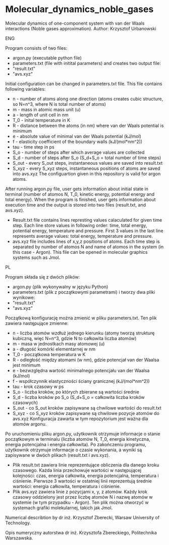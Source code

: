 # Molecular_dynamics_noble_gases
Molecular dynamics of one-component system with van der Waals interactions (Noble gases approximation).
Author: Krzysztof Urbanowski

ENG

Program consists of two files:
- argon.py (executable python file)
- parameters.txt (file with initital parameters)
and creates two output file:
- "result.txt"
- "avs.xyz"

Initial configuration can be changed in parameters.txt file. This file contains following variables:
* n - number of atoms along one direction (atoms creates cubic structure, so N=n^3, where N is total number of atoms)
* m - mass in atomic mass unit (u)
* a - length of unit cell in nm
* T_0 - inital temperature in K
* R - distance between the atoms (in nm) where van der Waals potential is minimum
* e - absolute value of minimal van der Waals potential (kJ/mol)
* f - elasticity coefficient of the boundary walls (kJ/(mol*nm^2))
* tau - time step in ps
* S_o - number of steps after which average values ​​are collected
* S_d - number of steps after S_o (S_d+S_o = total number of time steps)
* S_out - every S_out steps, instantaneous values are saved into result.txt
* S_xyz - every S_xyz steps, instantaneous positions of atoms are saved into avs.xyz
The configuartion given in this repository is valid for argon atoms.

After running argon.py file, user gets information about initial state in terminal (number of atomos N, T_0, kinetic energy, potential energy and total energy).
When the program is finished, user gets information about execution time and the output is stored into two files (result.txt, and avs.xyz).
* Result.txt file contains lines represting values calaculated for given time step. Each line store values in following order:
time, total energy, potential energy, temperature and pressure. First 3 values in the last line represents average values: total energy, temperature and pressure.
* avs.xyz file includes lines of x,y,z positions of atoms. Each time step is separated by number of atomos N and name of atomos in the system (in this case - Argon). This file can be opened in molecular graphics systems such as Jmol.

PL

Program składa się z dwóch plików:
- argon.py (plik wykonywalny w języku Python)
- parameters.txt (plik z początkowymi parametrami)
i tworzy dwa pliki wynikowe:
- "result.txt"
- "avs.xyz"

Początkową konfigurację można zmienić w pliku parameters.txt. Ten plik zawiera następujące zmienne:

* n - liczba atomów wzdłuż jednego kierunku (atomy tworzą strukturę kubiczną, więc N=n^3, gdzie N to całkowita liczba atomów)
* m - masa w jednostkach masy atomowej (u)
* a - długość komórki elementarnej w nm
* T_0 - początkowa temperatura w K
* R - odległość między atomami (w nm), gdzie potencjał van der Waalsa jest minimum
* e - bezwzględna wartość minimalnego potencjału van der Waalsa (kJ/mol)
* f - współczynnik elastyczności ściany granicznej (kJ/(mol*nm^2))
* tau - krok czasowy w ps
* S_o - liczba kroków, po których zbierane są wartości średnie
* S_d - liczba kroków po S_o (S_d+S_o = całkowita liczba kroków czasowych)
* S_out - co S_out kroków zapisywane są chwilowe wartości do result.txt
* S_xyz - co S_xyz kroków zapisywane są chwilowe pozycje atomów do avs.xyz
Konfiguracja zawarta w tym repozytorium jest ważna dla atomów argonu.

Po uruchomieniu pliku argon.py, użytkownik otrzymuje informacje o stanie początkowym w terminalu (liczba atomów N, T_0, energia kinetyczna, energia potencjalna i energia całkowita).
Po zakończeniu programu, użytkownik otrzymuje informacje o czasie wykonania, a wyniki są zapisywane w dwóch plikach (result.txt i avs.xyz).
* Plik result.txt zawiera linie reprezentujące obliczenia dla danego kroku czasowego. Każda linia przechowuje wartości w następującej kolejności: czas, energia całkowita, energia potencjalna, temperatura i ciśnienie. Pierwsze 3 wartości w ostatniej linii reprezentują średnie wartości: energia całkowita, temperatura i ciśnienie.
* Plik avs.xyz zawiera linie z pozycjami x, y, z atomów. Każdy krok czasowy oddzielony jest przez liczbę atomów N i nazwę atomów w systemie (w tym przypadku - Argon). Ten plik można otworzyć w systemach grafiki molekularnej, takich jak Jmol.


Numerical describtion by dr inż. Krzysztof Zberecki, Warsaw University of Technology.

Opis numeryczny autorstwa dr inż. Krzysztofa Zbereckiego, Politechnika Warszawska.

